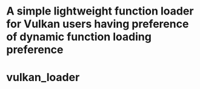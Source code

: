 A simple lightweight function loader for Vulkan users having  preference of dynamic function loading preference
===

# vulkan_loader
